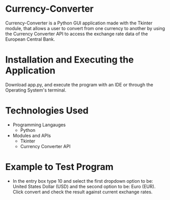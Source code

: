 # Currency-Converter

Currency-Converter is a Python GUI application made with the Tkinter module, that allows a user to convert from one currency to another by using the Currency Converter API to access the exchange rate data of the European Central Bank.

# Installation and Executing the Application
Download app.py, and execute the program with an IDE or through the Operating System's terminal.

# Technologies Used
* Programming Langauges
  * Python
* Modules and APIs
  * Tkinter
  * Currency Converter API    

# Example to Test Program
* In the entry box type 10 and select the first dropdown option to be: United States Dollar (USD) and the second option to be: Euro (EUR). Click convert and check the result against current exchange rates.
